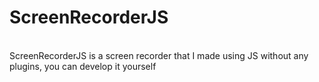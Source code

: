 <h1>ScreenRecorderJS</h1>
<br>
ScreenRecorderJS is a screen recorder that I made using JS without any plugins, you can develop it yourself

